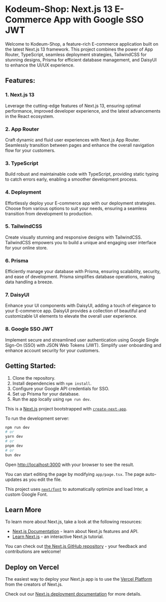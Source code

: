# Kodeum-Shop: Next.js 13 E-Commerce App with Google SSO JWT

Welcome to Kodeum-Shop, a feature-rich E-commerce application built on the latest Next.js 13 framework. This project combines the power of App Router, TypeScript, seamless deployment strategies, TailwindCSS for stunning designs, Prisma for efficient database management, and DaisyUI to enhance the UI/UX experience.

## Features:

### 1. Next.js 13
Leverage the cutting-edge features of Next.js 13, ensuring optimal performance, improved developer experience, and the latest advancements in the React ecosystem.

### 2. App Router
Craft dynamic and fluid user experiences with Next.js App Router. Seamlessly transition between pages and enhance the overall navigation flow for your customers.

### 3. TypeScript
Build robust and maintainable code with TypeScript, providing static typing to catch errors early, enabling a smoother development process.

### 4. Deployment
Effortlessly deploy your E-commerce app with our deployment strategies. Choose from various options to suit your needs, ensuring a seamless transition from development to production.

### 5. TailwindCSS
Create visually stunning and responsive designs with TailwindCSS. TailwindCSS empowers you to build a unique and engaging user interface for your online store.

### 6. Prisma
Efficiently manage your database with Prisma, ensuring scalability, security, and ease of development. Prisma simplifies database operations, making data handling a breeze.

### 7. DaisyUI
Enhance your UI components with DaisyUI, adding a touch of elegance to your E-commerce app. DaisyUI provides a collection of beautiful and customizable UI elements to elevate the overall user experience.

### 8. Google SSO JWT
Implement secure and streamlined user authentication using Google Single Sign-On (SSO) with JSON Web Tokens (JWT). Simplify user onboarding and enhance account security for your customers.

## Getting Started:

1. Clone the repository.
2. Install dependencies with `npm install`.
3. Configure your Google API credentials for SSO.
4. Set up Prisma for your database.
5. Run the app locally using `npm run dev`.



This is a [Next.js](https://nextjs.org/) project bootstrapped with [`create-next-app`](https://github.com/vercel/next.js/tree/canary/packages/create-next-app).


To run the development server:

```bash
npm run dev
# or
yarn dev
# or
pnpm dev
# or
bun dev
```

Open [http://localhost:3000](http://localhost:3000) with your browser to see the result.

You can start editing the page by modifying `app/page.tsx`. The page auto-updates as you edit the file.

This project uses [`next/font`](https://nextjs.org/docs/basic-features/font-optimization) to automatically optimize and load Inter, a custom Google Font.

## Learn More

To learn more about Next.js, take a look at the following resources:

- [Next.js Documentation](https://nextjs.org/docs) - learn about Next.js features and API.
- [Learn Next.js](https://nextjs.org/learn) - an interactive Next.js tutorial.

You can check out [the Next.js GitHub repository](https://github.com/vercel/next.js/) - your feedback and contributions are welcome!

## Deploy on Vercel

The easiest way to deploy your Next.js app is to use the [Vercel Platform](https://vercel.com/new?utm_medium=default-template&filter=next.js&utm_source=create-next-app&utm_campaign=create-next-app-readme) from the creators of Next.js.

Check out our [Next.js deployment documentation](https://nextjs.org/docs/deployment) for more details.
